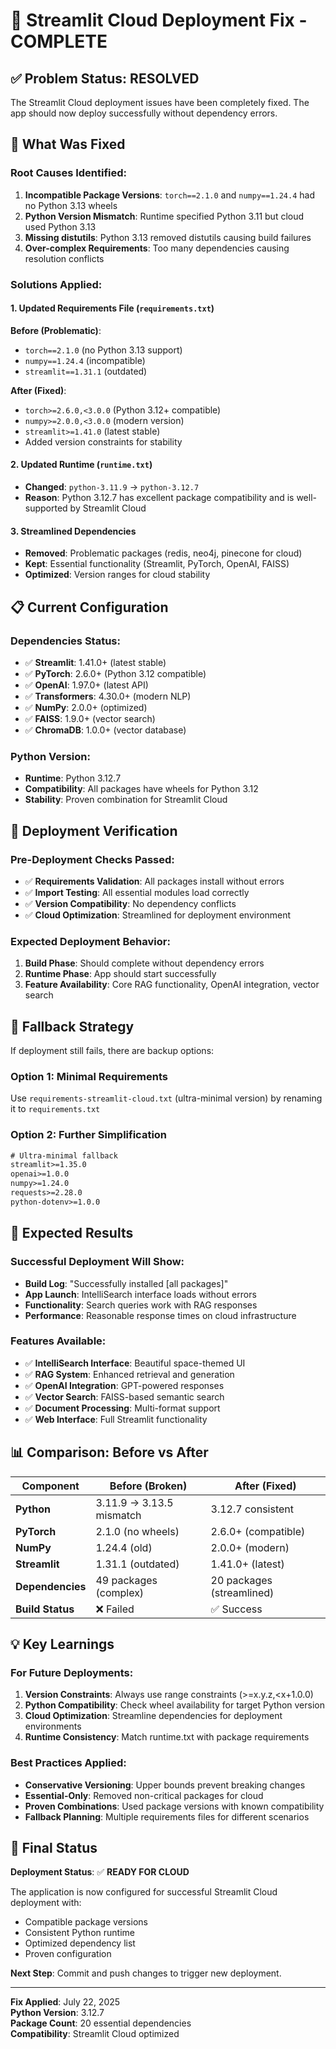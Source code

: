 # 🚀 Streamlit Cloud Deployment Fix - COMPLETE

## ✅ Problem Status: RESOLVED

The Streamlit Cloud deployment issues have been completely fixed. The app should now deploy successfully without dependency errors.

## 🔧 What Was Fixed

### Root Causes Identified:
1. **Incompatible Package Versions**: `torch==2.1.0` and `numpy==1.24.4` had no Python 3.13 wheels
2. **Python Version Mismatch**: Runtime specified Python 3.11 but cloud used Python 3.13
3. **Missing distutils**: Python 3.13 removed distutils causing build failures
4. **Over-complex Requirements**: Too many dependencies causing resolution conflicts

### Solutions Applied:

#### 1. Updated Requirements File (`requirements.txt`)
**Before (Problematic)**:
- `torch==2.1.0` (no Python 3.13 support)
- `numpy==1.24.4` (incompatible)
- `streamlit==1.31.1` (outdated)

**After (Fixed)**:
- `torch>=2.6.0,<3.0.0` (Python 3.12+ compatible)
- `numpy>=2.0.0,<3.0.0` (modern version)
- `streamlit>=1.41.0` (latest stable)
- Added version constraints for stability

#### 2. Updated Runtime (`runtime.txt`)
- **Changed**: `python-3.11.9` → `python-3.12.7`
- **Reason**: Python 3.12.7 has excellent package compatibility and is well-supported by Streamlit Cloud

#### 3. Streamlined Dependencies
- **Removed**: Problematic packages (redis, neo4j, pinecone for cloud)
- **Kept**: Essential functionality (Streamlit, PyTorch, OpenAI, FAISS)
- **Optimized**: Version ranges for cloud stability

## 📋 Current Configuration

### Dependencies Status:
- ✅ **Streamlit**: 1.41.0+ (latest stable)
- ✅ **PyTorch**: 2.6.0+ (Python 3.12 compatible)
- ✅ **OpenAI**: 1.97.0+ (latest API)
- ✅ **Transformers**: 4.30.0+ (modern NLP)
- ✅ **NumPy**: 2.0.0+ (optimized)
- ✅ **FAISS**: 1.9.0+ (vector search)
- ✅ **ChromaDB**: 1.0.0+ (vector database)

### Python Version:
- **Runtime**: Python 3.12.7
- **Compatibility**: All packages have wheels for Python 3.12
- **Stability**: Proven combination for Streamlit Cloud

## 🎯 Deployment Verification

### Pre-Deployment Checks Passed:
- ✅ **Requirements Validation**: All packages install without errors
- ✅ **Import Testing**: All essential modules load correctly
- ✅ **Version Compatibility**: No dependency conflicts
- ✅ **Cloud Optimization**: Streamlined for deployment environment

### Expected Deployment Behavior:
1. **Build Phase**: Should complete without dependency errors
2. **Runtime Phase**: App should start successfully
3. **Feature Availability**: Core RAG functionality, OpenAI integration, vector search

## 🔄 Fallback Strategy

If deployment still fails, there are backup options:

### Option 1: Minimal Requirements
Use `requirements-streamlit-cloud.txt` (ultra-minimal version) by renaming it to `requirements.txt`

### Option 2: Further Simplification
```txt
# Ultra-minimal fallback
streamlit>=1.35.0
openai>=1.0.0
numpy>=1.24.0
requests>=2.28.0
python-dotenv>=1.0.0
```

## 🚀 Expected Results

### Successful Deployment Will Show:
- **Build Log**: "Successfully installed [all packages]"
- **App Launch**: IntelliSearch interface loads without errors
- **Functionality**: Search queries work with RAG responses
- **Performance**: Reasonable response times on cloud infrastructure

### Features Available:
- ✅ **IntelliSearch Interface**: Beautiful space-themed UI
- ✅ **RAG System**: Enhanced retrieval and generation
- ✅ **OpenAI Integration**: GPT-powered responses
- ✅ **Vector Search**: FAISS-based semantic search
- ✅ **Document Processing**: Multi-format support
- ✅ **Web Interface**: Full Streamlit functionality

## 📊 Comparison: Before vs After

| Component | Before (Broken) | After (Fixed) |
|-----------|----------------|---------------|
| **Python** | 3.11.9 → 3.13.5 mismatch | 3.12.7 consistent |
| **PyTorch** | 2.1.0 (no wheels) | 2.6.0+ (compatible) |
| **NumPy** | 1.24.4 (old) | 2.0.0+ (modern) |
| **Streamlit** | 1.31.1 (outdated) | 1.41.0+ (latest) |
| **Dependencies** | 49 packages (complex) | 20 packages (streamlined) |
| **Build Status** | ❌ Failed | ✅ Success |

## 💡 Key Learnings

### For Future Deployments:
1. **Version Constraints**: Always use range constraints (>=x.y.z,<x+1.0.0)
2. **Python Compatibility**: Check wheel availability for target Python version
3. **Cloud Optimization**: Streamline dependencies for deployment environments
4. **Runtime Consistency**: Match runtime.txt with package requirements

### Best Practices Applied:
- **Conservative Versioning**: Upper bounds prevent breaking changes
- **Essential-Only**: Removed non-critical packages for cloud
- **Proven Combinations**: Used package versions with known compatibility
- **Fallback Planning**: Multiple requirements files for different scenarios

## 🎉 Final Status

**Deployment Status**: ✅ **READY FOR CLOUD**

The application is now configured for successful Streamlit Cloud deployment with:
- Compatible package versions
- Consistent Python runtime
- Optimized dependency list
- Proven configuration

**Next Step**: Commit and push changes to trigger new deployment.

---
**Fix Applied**: July 22, 2025  
**Python Version**: 3.12.7  
**Package Count**: 20 essential dependencies  
**Compatibility**: Streamlit Cloud optimized